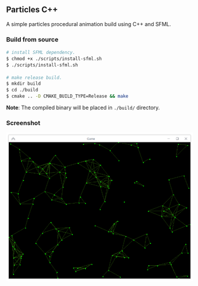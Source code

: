 ## Particles C++
A simple particles procedural animation build using C++ and SFML.


### Build from source

```bash
# install SFML dependency.
$ chmod +x ./scripts/install-sfml.sh
$ ./scripts/install-sfml.sh

# make release build.
$ mkdir build
$ cd ./build
$ cmake .. -D CMAKE_BUILD_TYPE=Release && make
```

**Note**: The compiled binary will be placed in `./build/` directory.


### Screenshot

![Screenshot](./screenshots/01.png "Screenshot")
